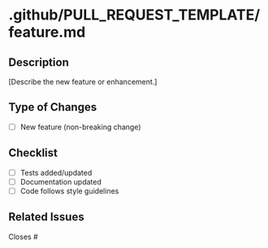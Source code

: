 # .github/PULL_REQUEST_TEMPLATE/feature.md

## Description

[Describe the new feature or enhancement.]

## Type of Changes

- [ ] New feature (non-breaking change)

## Checklist

- [ ] Tests added/updated
- [ ] Documentation updated
- [ ] Code follows style guidelines

## Related Issues

Closes #